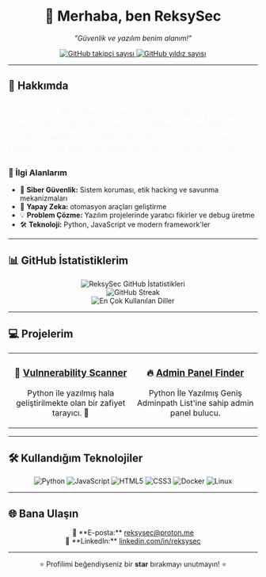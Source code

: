 <h1 align="center">
    <span style="display: inline-block; animation: bounce 2s infinite;">👋</span> 
    Merhaba, ben <strong>ReksySec</strong>
</h1>

<p align="center">
    <em>"Güvenlik ve yazılım benim alanım!"</em>  
</p>

<p align="center">
    <a href="https://github.com/ReksySec?tab=followers">
        <img src="https://img.shields.io/github/followers/ReksySec?style=social" alt="GitHub takipçi sayısı" />
    </a>
    <a href="https://github.com/ReksySec?tab=repositories">
        <img src="https://img.shields.io/github/stars/ReksySec?style=social" alt="GitHub yıldız sayısı" />
    </a>
</p>

---

## 🌌 Hakkımda
<h2 style="animation: fadeIn 2s;">
    <span style="color: #FF5733;">Merhaba!</span> Ben <strong>ReksySec</strong>, teknoloji dünyasına olan tutkumla öğreniyorum. 
    Siber güvenlik ve yazılım geliştirme alanlarında çalışıyorum ve bilgimi açık kaynak projeleriyle paylaşıyorum.
</h2>

### 🚀 İlgi Alanlarım
- 🔐 **Siber Güvenlik:** Sistem koruması, etik hacking ve savunma mekanizmaları
- 🤖 **Yapay Zeka:** otomasyon araçları geliştirme
- 💡 **Problem Çözme:** Yazılım projelerinde yaratıcı fikirler ve debug üretme
- 🛠️ **Teknoloji:** Python, JavaScript ve modern framework'ler

---

## 📊 GitHub İstatistiklerim
<div align="center">
    <img src="https://github-readme-stats.vercel.app/api?username=ReksySec&show_icons=true&theme=radical" alt="ReksySec GitHub İstatistikleri" />
    <br>
    <img src="https://github-readme-streak-stats.herokuapp.com/?user=ReksySec&theme=radical" alt="GitHub Streak" />
    <br>
    <img src="https://github-readme-stats.vercel.app/api/top-langs/?username=ReksySec&layout=compact&theme=radical" alt="En Çok Kullanılan Diller" />
</div>

---

## 💻 Projelerim
<table align="center">
    <tr>
        <td align="center" width="50%">
            <h3>🚀 <a href="https://github.com/ReksySec/Vulnerability-Scanner.py">Vulnnerability Scanner</a></h3>
            <p>Python ile yazılmış hala geliştirilmekte olan bir zafiyet tarayıcı. 🌟</p>
        </td>
        <td align="center" width="50%">
            <h3>🔥 <a href="https://github.com/ReksySec/Admin-Panel-Finder">Admin Panel Finder</a></h3>
            <p>Python İle Yazılmış Geniş Adminpath List'ine sahip admin panel bulucu.</p>
        </td>
    </tr>
</table>

---

## 🛠️ Kullandığım Teknolojiler
<p align="center">
    <img src="https://img.shields.io/badge/-Python-3776AB?logo=python&logoColor=white&style=for-the-badge" alt="Python" />
    <img src="https://img.shields.io/badge/-JavaScript-F7DF1E?logo=javascript&logoColor=black&style=for-the-badge" alt="JavaScript" />
    <img src="https://img.shields.io/badge/-HTML5-E34F26?logo=html5&logoColor=white&style=for-the-badge" alt="HTML5" />
    <img src="https://img.shields.io/badge/-CSS3-1572B6?logo=css3&logoColor=white&style=for-the-badge" alt="CSS3" />
    <img src="https://img.shields.io/badge/-Docker-2496ED?logo=docker&logoColor=white&style=for-the-badge" alt="Docker" />
    <img src="https://img.shields.io/badge/-Linux-FCC624?logo=linux&logoColor=black&style=for-the-badge" alt="Linux" />
</p>

---

## 🌐 Bana Ulaşın
<p align="center">
    📧 **E-posta:** <a href="mailto:reksysec@example.com">reksysec@proton.me</a><br>
    💼 **LinkedIn:** <a href="https://linkedin.com/in/reksysec">linkedin.com/in/reksysec</a><br>
</p>

---

<p align="center" style="animation: bounce 2s infinite;">
    ⭐️ Profilimi beğendiyseniz bir <strong>star</strong> bırakmayı unutmayın! ⭐️
</p>

<style>
@keyframes bounce {
    0%, 100% {
        transform: translateY(0);
    }
    50% {
        transform: translateY(-10px);
    }
}
@keyframes fadeIn {
    from {
        opacity: 0;
    }
    to {
        opacity: 1;
    }
}
</style>
